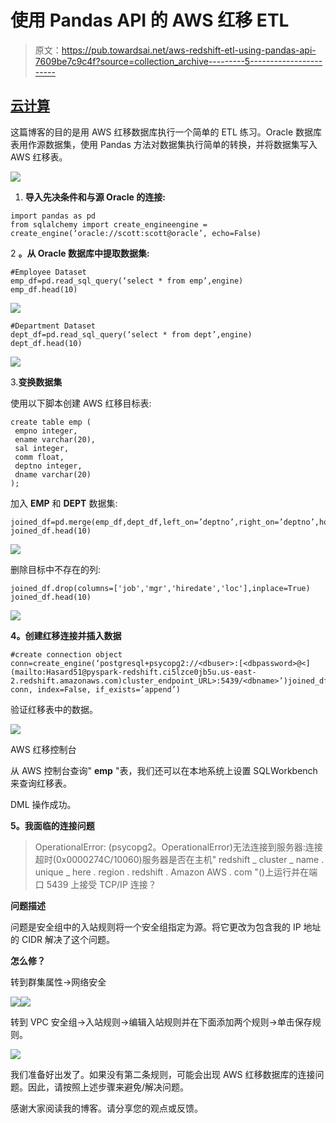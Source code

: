 # 使用 Pandas API 的 AWS 红移 ETL

> 原文：<https://pub.towardsai.net/aws-redshift-etl-using-pandas-api-7609be7c9c4f?source=collection_archive---------5----------------------->

## [云计算](https://towardsai.net/p/category/cloud-computing)

这篇博客的目的是用 AWS 红移数据库执行一个简单的 ETL 练习。Oracle 数据库表用作源数据集，使用 Pandas 方法对数据集执行简单的转换，并将数据集写入 AWS 红移表。

![](img/3afdf88d275eaee671c57bdc5e10197f.png)

1.  **导入先决条件和与源 Oracle 的连接:**

```
import pandas as pd
from sqlalchemy import create_engineengine = create_engine(‘oracle://scott:scott@oracle’, echo=False)
```

2 **。从 Oracle 数据库中提取数据集:**

```
#Employee Dataset
emp_df=pd.read_sql_query(‘select * from emp’,engine)
emp_df.head(10)
```

![](img/04c9f6edfaf8b1c9361648f674aca54a.png)

```
#Department Dataset
dept_df=pd.read_sql_query(‘select * from dept’,engine)
dept_df.head(10)
```

![](img/d0e5a10360c8c40d42f25f08d5697187.png)

3.**变换数据集**

使用以下脚本创建 AWS 红移目标表:

```
create table emp (
 empno integer,
 ename varchar(20),
 sal integer,
 comm float,
 deptno integer, 
 dname varchar(20)
);
```

加入 **EMP** 和 **DEPT** 数据集:

```
joined_df=pd.merge(emp_df,dept_df,left_on=’deptno’,right_on=’deptno’,how=’inner’)
joined_df.head(10)
```

![](img/508ab59dcb74ef7b92c2d6e1b56c1ee3.png)

删除目标中不存在的列:

```
joined_df.drop(columns=['job','mgr','hiredate','loc'],inplace=True)
joined_df.head(10)
```

![](img/bee9c436fd2a28686b085dd945130103.png)

**4。创建红移连接并插入数据**

```
#create connection object
conn=create_engine(‘postgresql+psycopg2://<dbuser>:[<dbpassword>@<](mailto:Hasard51@pyspark-redshift.ci5lzce0jb5u.us-east-2.redshift.amazonaws.com)cluster_endpoint_URL>:5439/<dbname>’)joined_df.to_sql(‘emp’, conn, index=False, if_exists=’append’)
```

验证红移表中的数据。

![](img/b43af7feb23e86c7296ddef187982e41.png)

AWS 红移控制台

从 AWS 控制台查询" **emp** "表，我们还可以在本地系统上设置 SQLWorkbench 来查询红移表。

DML 操作成功。

**5。我面临的连接问题**

> OperationalError: (psycopg2。OperationalError)无法连接到服务器:连接超时(0x0000274C/10060)服务器是否在主机" redshift _ cluster _ name . unique _ here . region . redshift . Amazon AWS . com "(<ip address="">)上运行并在端口 5439 上接受 TCP/IP 连接？</ip>

**问题描述**

问题是安全组中的入站规则将一个安全组指定为源。将它更改为包含我的 IP 地址的 CIDR 解决了这个问题。

**怎么修？**

转到群集属性→网络安全

![](img/aec9bc62b24d8badc44ef31ee14f8bde.png)![](img/811162ae141c2925c875bb9d91b6bb04.png)

转到 VPC 安全组→入站规则→编辑入站规则并在下面添加两个规则→单击保存规则。

![](img/16f32e0c5bd01da64fd1a1e5764ca8f6.png)

我们准备好出发了。如果没有第二条规则，可能会出现 AWS 红移数据库的连接问题。因此，请按照上述步骤来避免/解决问题。

感谢大家阅读我的博客。请分享您的观点或反馈。